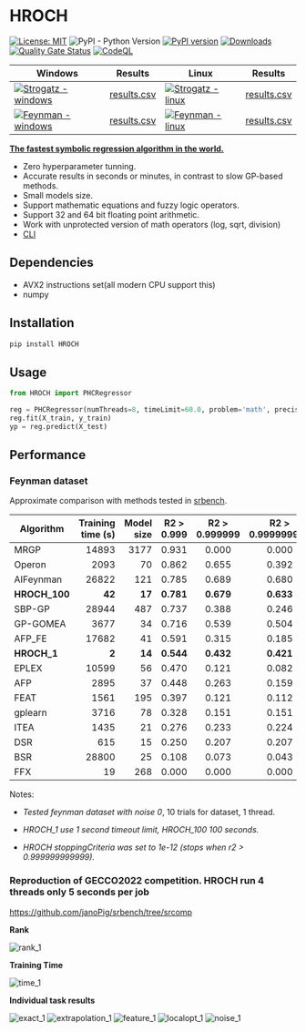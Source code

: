 # HROCH  

[![License: MIT](https://img.shields.io/badge/License-MIT-green.svg)](https://opensource.org/licenses/MIT) ![PyPI - Python Version](https://img.shields.io/pypi/pyversions/HROCH) [![PyPI version](https://badge.fury.io/py/HROCH.svg)](https://badge.fury.io/py/HROCH) [![Downloads](https://pepy.tech/badge/hroch)](https://pepy.tech/project/hroch) [![Quality Gate Status](https://sonarcloud.io/api/project_badges/measure?project=janoPig_HROCH&metric=alert_status)](https://sonarcloud.io/summary/new_code?id=janoPig_HROCH) [![CodeQL](https://github.com/janoPig/HROCH/actions/workflows/codeql.yml/badge.svg)](https://github.com/janoPig/HROCH/actions/workflows/codeql.yml)

| Windows |Results|Linux|Results|
| ----------- | ----------- | ----------- | ----------- |
|[![Strogatz - windows](https://github.com/janoPig/HROCH/actions/workflows/strogatz_test_win.yml/badge.svg)](https://github.com/janoPig/HROCH/actions/workflows/strogatz_test_win.yml)|[results.csv](ci-test/results/strogatz_win.csv)|[![Strogatz - linux](https://github.com/janoPig/HROCH/actions/workflows/strogatz_test_linux.yml/badge.svg)](https://github.com/janoPig/HROCH/actions/workflows/strogatz_test_linux.yml)|[results.csv](ci-test/results/strogatz_linux.csv)|
|[![Feynman - windows](https://github.com/janoPig/HROCH/actions/workflows/feynman_test_win.yml/badge.svg)](https://github.com/janoPig/HROCH/actions/workflows/feynman_test_win.yml)|[results.csv](ci-test/results/feynman_win.csv)|[![Feynman - linux](https://github.com/janoPig/HROCH/actions/workflows/feynman_test_linux.yml/badge.svg)](https://github.com/janoPig/HROCH/actions/workflows/feynman_test_linux.yml)|[results.csv](ci-test/results/feynman_linux.csv)|

**[The fastest symbolic regression algorithm in the world.](#performance)**

- Zero hyperparameter tunning.
- Accurate results in seconds or minutes, in contrast to slow GP-based methods.
- Small models size.
- Support mathematic equations and fuzzy logic operators.
- Support 32 and 64 bit floating point arithmetic.
- Work with unprotected version of math operators (log, sqrt, division)
- [CLI](README_CLI.md)

## Dependencies

- AVX2 instructions set(all modern CPU support this)
- numpy

## Installation

```sh
pip install HROCH
```

## Usage

```python
from HROCH import PHCRegressor

reg = PHCRegressor(numThreads=8, timeLimit=60.0, problem='math', precision='f64')
reg.fit(X_train, y_train)
yp = reg.predict(X_test)
```

## Performance

### Feynman dataset

Approximate comparison with methods tested in [srbench](https://cavalab.org/srbench/results/#results-for-ground-truth-problems).

|Algorithm|Training time (s)|Model size|R2 > 0.999|R2 > 0.999999|R2 > 0.999999999|R2 mean          |
|---------|----------------:|---------:|:--------:|:-----------:|:--------------:|:---------------:|
|MRGP     |14893            |3177      |0.931     |0.000        |0.000           |0.998853549755939|
|Operon   |2093             |70        |0.862     |0.655        |0.392           |0.990832974928022|
|AIFeynman|26822            |121       |0.785     |0.689        |0.680           |0.923670858619585|
|**HROCH_100**|**42**       |**17**    |**0.781** |**0.679**    |**0.633**       |**0.988862822072670**|
|SBP-GP   |28944            |487       |0.737     |0.388        |0.246           |0.994645420032544|
|GP-GOMEA |3677             |34        |0.716     |0.539        |0.504           |0.996850949284431|
|AFP_FE   |17682            |41        |0.591     |0.315        |0.185           |0.985876419645066|
|**HROCH_1**|**2**          |**14**    |**0.544** |**0.432**    |**0.421**       |**0.911182785072874**|
|EPLEX    |10599            |56        |0.470     |0.121        |0.082           |0.991763792716299|
|AFP      |2895             |37        |0.448     |0.263        |0.159           |0.968488776363814|
|FEAT     |1561             |195       |0.397     |0.121        |0.112           |0.932465581448533|
|gplearn  |3716             |78        |0.328     |0.151        |0.151           |0.901020570640627|
|ITEA     |1435             |21        |0.276     |0.233        |0.224           |0.911713461958873|
|DSR      |615              |15        |0.250     |0.207        |0.207           |0.875784840006460|
|BSR      |28800            |25        |0.108     |0.073        |0.043           |0.693995349495648|
|FFX      |19               |268       |0.000     |0.000        |0.000           |0.908164756903951|

Notes:

- *Tested feynman dataset with noise 0*, 10 trials for dataset, 1 thread.

- *HROCH_1 use 1 second timeout limit, HROCH_100 100 seconds.*

- *HROCH stoppingCriteria was set to 1e-12 (stops when r2 > 0.999999999999).*

### Reproduction of GECCO2022 competition. HROCH run 4 threads only 5 seconds per job

<https://github.com/janoPig/srbench/tree/srcomp>

**Rank**

![rank_1](https://user-images.githubusercontent.com/75015989/188947889-d609361e-ccb8-4478-8b8d-63080d01fc54.png)

**Training Time**

![time_1](https://user-images.githubusercontent.com/75015989/188948000-3d6a55f5-9ef5-42dc-9d84-a46a175b72ae.png)

**Individual task results**

![exact_1](https://user-images.githubusercontent.com/75015989/188952664-082ba4b6-a9e1-4cd5-a7df-9205953b1c97.png)
![extrapolation_1](https://user-images.githubusercontent.com/75015989/188952899-c32005d0-8409-4aaa-a137-3d77f96346dc.png)
![feature_1](https://user-images.githubusercontent.com/75015989/188953040-00d40a47-d4a6-4703-bc1f-9f11e2f3c337.png)
![localopt_1](https://user-images.githubusercontent.com/75015989/188953060-346ed0a8-e0d8-46f8-8dbe-0d2cb18d967d.png)
![noise_1](https://user-images.githubusercontent.com/75015989/188953075-a2735263-42ec-4852-9177-fb7a894a89a4.png)
